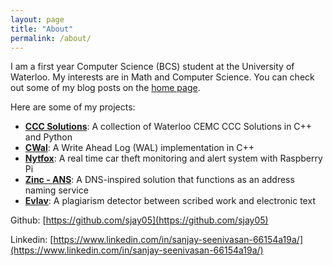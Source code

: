 ```yaml
---
layout: page
title: "About"
permalink: /about/
---
```


I am a first year Computer Science (BCS) student at the University of Waterloo. My interests are in Math and Computer Science. You can check out some of my blog posts on the [home page](https://sjay05.github.io/).

Here are some of my projects:

- [**CCC Solutions**](https://github.com/sjay05/CCC-Solutions): A collection of Waterloo CEMC CCC Solutions in C++ and Python
- [**CWal**](https://github.com/sjay05/cwal): A Write Ahead Log (WAL) implementation in C++
- [**Nytfox**](https://github.com/sjay05/nytfox): A real time car theft monitoring and alert system with Raspberry Pi
- [**Zinc - ANS**](https://github.com/sjay05/zinc-ans): A DNS-inspired solution that functions as an address naming service
- [**Evlav**](https://github.com/sjay05/EvlavDetection): A plagiarism detector between scribed work and electronic text


Github: [https://github.com/sjay05](https://github.com/sjay05)

Linkedin: [https://www.linkedin.com/in/sanjay-seenivasan-66154a19a/](https://www.linkedin.com/in/sanjay-seenivasan-66154a19a/)
